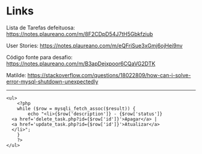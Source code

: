 # Links
Lista de Tarefas defeituosa: https://notes.plaureano.com/m/8F2CDpD54J7tH5Gbkfziub

User Stories: https://notes.plaureano.com/m/eQFriSue3xGmj6ojHei9nv

Código fonte para desafio: https://notes.plaureano.com/m/B3apDejxpoor6CQaVG2DTK



Matilde: https://stackoverflow.com/questions/18022809/how-can-i-solve-error-mysql-shutdown-unexpectedly

-------------------------------------------

    <ul>
        <?php
        while ($row = mysqli_fetch_assoc($result)) {
            echo "<li>{$row['description']} - {$row['status']} 
      <a href='delete_task.php?id={$row['id']}'>Apagar</a> | 
      <a href='update_task.php?id={$row['id']}'>Atualizar</a>
      </li>"; 
        }
        ?>
    </ul>


    
